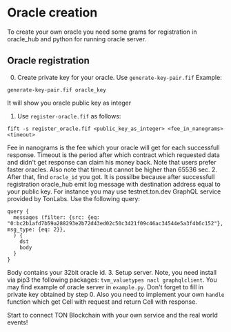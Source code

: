 # Oracle creation

To create your own oracle you need some grams for registration in oracle_hub and python for running oracle server.

## Oracle registration
0. Create private key for your oracle. Use `generate-key-pair.fif`
Example:
```
generate-key-pair.fif oracle_key
```
It will show you oracle public key as integer
1. Use `register-oracle.fif` as follows:
```
fift -s register_oracle.fif <public_key_as_integer> <fee_in_nanograms> <timeout>
```
Fee in nanograms is the fee which your oracle will get for each successfull response.
Timeout is the period after which contract which requested data and didn't get response can claim his money back. Note that users prefer faster oracles. Also note that timeout cannot be higher than 65536 sec.
2. After that, find `oracle_id` you got. It is possilbe because after successfull registration oracle_hub emit log message with destination address equal to your public key.
For instance you may use testnet.ton.dev GraphQL service provided by TonLabs. Use the following query:
```
query {
  messages (filter: {src: {eq: "0:bc2b1afd7b59a288293e2b72d43ed02c50c3421f09c46ac34544e5a3f4b6c152"}, msg_type: {eq: 2}},
  ) {
    dst
    body
  }
}
```
Body contains your 32bit oracle id.
3. Setup server. Note, you need install via pip3 the following packages: `tvm_valuetypes nacl graphqlclient`. You may find example of oracle server in `example.py`. Don't forget to fill in private key obtained by step 0. Also you need to implement your own `handle` function which get Cell with request and return Cell with response. 

Start to connect TON Blockchain with your own service and the real world events!
